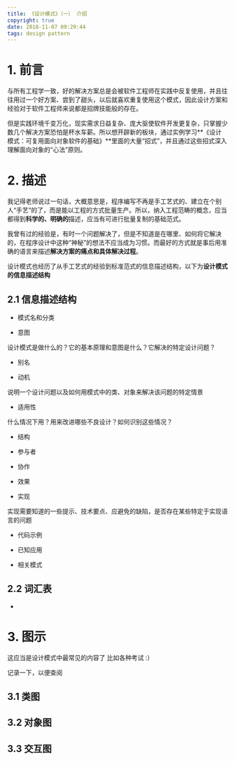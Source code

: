 ```yaml
---
title: 《设计模式》（一） 介绍
copyright: true
date: 2018-11-07 09:29:44
tags: design pattern
---
```




# 1. 前言

与所有工程学一致，好的解决方案总是会被软件工程师在实践中反复使用，并且往往用过一个好方案、尝到了甜头，以后就喜欢重复使用这个模式，因此设计方案和经验对于软件工程师来说都是招牌技能般的存在。

但是实践环境千变万化，现实需求日益复杂、庞大驱使软件开发更复杂，只掌握少数几个解决方案恐怕是杯水车薪。所以想开辟新的板块，通过实例学习**《设计模式：可复用面向对象软件的基础》**里面的大量“招式”，并且通过这些招式深入理解面向对象的“心法”原则。



# 2. 描述

我记得老师说过一句话，大概意思是，程序编写不再是手工艺式的、建立在个别人“手艺”的了，而是能以工程的方式批量生产。所以，纳入工程范畴的概念，应当都得到**科学的、明确的**描述，应当有可进行批量复制的基础范式。

我曾有过的经验是，有时一个问题解决了，但是不知道是在哪里、如何将它解决的，在程序设计中这种“神秘”的想法不应当成为习惯。而最好的方式就是事后用准确的语言来描述**解决方案的痛点和具体解决过程**。

设计模式也经历了从手工艺式的经验到标准范式的信息描述结构，以下为**设计模式的信息描述结构**



## 2.1 信息描述结构

- 模式名和分类

- 意图

设计模式是做什么的？它的基本原理和意图是什么？它解决的特定设计问题？

- 别名

- 动机

说明一个设计问题以及如何用模式中的类、对象来解决该问题的特定情景

- 适用性

什么情况下用？用来改进哪些不良设计？如何识别这些情况？

- 结构

- 参与者

- 协作

- 效果

- 实现

实现需要知道的一些提示、技术要点、应避免的缺陷，是否存在某些特定于实现语言的问题

- 代码示例

- 已知应用

- 相关模式



## 2.2 词汇表

- 





# 3. 图示

这应当是设计模式中最常见的内容了 比如各种考试 :）

记录一下，以便查阅



## 3.1 类图

## 3.2 对象图

## 3.3 交互图



# 